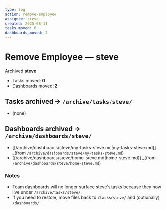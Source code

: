 ```yaml
---
type: log
action: remove-employee
assignee: steve
created: 2025-08-11
tasks_moved: 0
dashboards_moved: 2
---
```


# Remove Employee — steve

Archived **steve**
- Tasks moved: **0**
- Dashboards moved: **2**

## Tasks archived → `/archive/tasks/steve/`
- (none)

## Dashboards archived → `/archive/dashboards/steve/`
- [[/archive/dashboards/steve/my-tasks-steve.md|my-tasks-steve.md]]  _(from `/archive/dashboards/steve/my-tasks-steve.md`)
- [[/archive/dashboards/steve/home-steve.md|home-steve.md]]  _(from `/archive/dashboards/steve/home-steve.md`)

### Notes
- Team dashboards will no longer surface steve's tasks because they now live under `/archive/tasks/steve/`.
- If you need to restore, move files back to `/tasks/steve/` and (optionally) `/dashboards/`.
